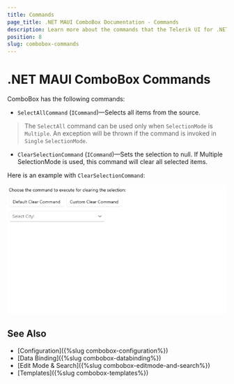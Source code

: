 ```yaml
---
title: Commands
page_title: .NET MAUI ComboBox Documentation - Commands
description: Learn more about the commands that the Telerik UI for .NET MAUI ComboBox control exposes.
position: 8
slug: combobox-commands
---
```


# .NET MAUI ComboBox Commands

ComboBox has the following commands:

- `SelectAllCommand` (`ICommand`)&mdash;Selects all items from the source.

> The `SelectAll` command can be used only when `SelectionMode` is `Multiple`. An exception will be thrown if the command is invoked in `Single` `SelectionMode`.

- `ClearSelectionCommand` (`ICommand`)&mdash;Sets the selection to null. If Multiple SelectionMode is used, this command will clear all selected items.

Here is an example with `ClearSelectionCommand`:

<snippet id='combobox-commands'/>

<snippet id='combobox-commands-csharp'/>

![ComboBox ClearSelectionCommand](images/combobox-commands.gif)

## See Also

- [Configuration]({%slug combobox-configuration%})
- [Data Binding]({%slug combobox-databinding%})
- [Edit Mode & Search]({%slug combobox-editmode-and-search%}) 
- [Templates]({%slug combobox-templates%})
